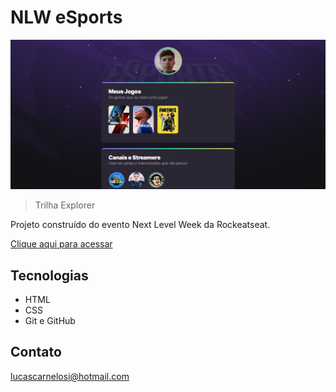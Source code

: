 # NLW eSports

![preview](./github/preview.png)

> Trilha Explorer

Projeto construído do evento Next Level Week da Rockeatseat.

[Clique aqui para acessar](https://lucascarnelosi.github.io/nlw/)


## Tecnologias

- HTML
- CSS
- Git e GitHub

## Contato

lucascarnelosi@hotmail.com